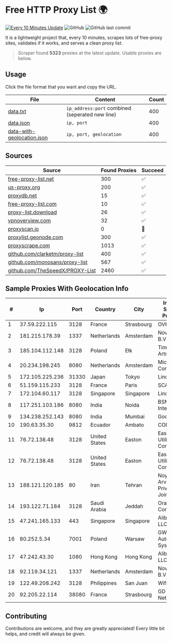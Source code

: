 
# Free HTTP Proxy List 🌍

[![Every 10 Minutes Update](https://github.com/mertguvencli/http-proxy-list/actions/workflows/main.yml/badge.svg?branch=main)](https://github.com/mertguvencli/http-proxy-list/actions/workflows/main.yml)
![GitHub](https://img.shields.io/github/license/mertguvencli/http-proxy-list)
![GitHub last commit](https://img.shields.io/github/last-commit/mertguvencli/http-proxy-list)

It is a lightweight project that, every 10 minutes, scrapes lots of free-proxy sites, validates if it works, and serves a clean proxy list.


> Scraper found **5323** proxies at the latest update. Usable proxies are below.

## Usage

Click the file format that you want and copy the URL.


|File|Content|Count|
|----|-------|-----|
|[data.txt](https://raw.githubusercontent.com/mertguvencli/http-proxy-list/main/proxy-list/data.txt)|`ip_address:port` combined (seperated new line)|400|
|[data.json](https://raw.githubusercontent.com/mertguvencli/http-proxy-list/main/proxy-list/data.json)|`ip, port`|400|
|[data-with-geolocation.json](https://raw.githubusercontent.com/mertguvencli/http-proxy-list/main/proxy-list/data-with-geolocation.json)|`ip, port, geolocation`|400|

## Sources

|Source|Found Proxies|Succeed|
|------|-------------|-------|
|[free-proxy-list.net](https://free-proxy-list.net)|300|✅|
|[us-proxy.org](https://www.us-proxy.org)|200|✅|
|[proxydb.net](http://proxydb.net)|15|✅|
|[free-proxy-list.com](https://free-proxy-list.com/?page=&port=&type%5B%5D=http&type%5B%5D=https&up_time=0&search=Search)|10|✅|
|[proxy-list.download](https://www.proxy-list.download/HTTP)|26|✅|
|[vpnoverview.com](https://vpnoverview.com/privacy/anonymous-browsing/free-proxy-servers)|32|✅|
|[proxyscan.io](https://www.proxyscan.io)|0|🚫|
|[proxylist.geonode.com](https://proxylist.geonode.com/api/proxy-list?limit=300&page=1&sort_by=lastChecked&sort_type=desc&protocols=http,https)|300|✅|
|[proxyscrape.com](https://api.proxyscrape.com/v2/?request=displayproxies&protocol=http&timeout=10000&country=all&ssl=all&anonymity=all)|1013|✅|
|[github.com/clarketm/proxy-list](https://raw.githubusercontent.com/clarketm/proxy-list/master/proxy-list-raw.txt)|400|✅|
|[github.com/monosans/proxy-list](https://raw.githubusercontent.com/monosans/proxy-list/main/proxies/http.txt)|567|✅|
|[github.com/TheSpeedX/PROXY-List](https://raw.githubusercontent.com/TheSpeedX/PROXY-List/master/http.txt)|2460|✅|


## Sample Proxies With Geolocation Info

|#|Ip|Port|Country|City|Internet Service Provider|
|-|--|----|-------|----|-------------------------|
|1|37.59.222.115|3128|France|Strasbourg|OVH SAS|
|2|181.215.178.39|1337|Netherlands|Amsterdam|NovoServe B.V.|
|3|185.104.112.148|3128|Poland|Ełk|Timeweb-Artnet|
|4|20.234.198.245|8080|Netherlands|Amsterdam|Microsoft Corporation|
|5|172.105.225.236|31330|Japan|Tokyo|Linode, LLC|
|6|51.159.115.233|3128|France|Paris|SCALEWAY|
|7|172.104.60.117|3128|Singapore|Singapore|Linode, LLC|
|8|117.251.103.186|8080|India|Noida|BSNL Internet|
|9|134.238.252.143|8080|India|Mumbai|Google LLC|
|10|190.63.35.30|9812|Ecuador|Ambato|CONECEL|
|11|76.72.138.48|3128|United States|Easton|Easton Utilities Commission|
|12|76.72.138.48|3128|United States|Easton|Easton Utilities Commission|
|13|188.121.120.185|80|Iran|Tehran|Noyan Abr Arvan Co. ( Private Joint Stock)|
|14|193.122.71.184|3128|Saudi Arabia|Jeddah|Oracle Corporation|
|15|47.241.165.133|443|Singapore|Singapore|Alibaba.com LLC|
|16|80.252.5.34|7001|Poland|Warsaw|GWNET Autonomus System|
|17|47.242.43.30|1080|Hong Kong|Hong Kong|Alibaba.com LLC|
|18|92.119.34.121|1337|Netherlands|Amsterdam|NovoServe B.V.|
|19|122.49.208.242|3128|Philippines|San Juan|WifiCity, Inc|
|20|92.205.22.114|38080|France|Strasbourg|GD MASS Network|



## Contributing

Contributions are welcome, and they are greatly appreciated! Every
little bit helps, and credit will always be given.

